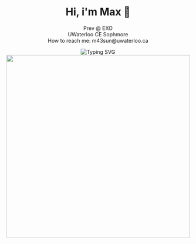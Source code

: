 <div align="center">
  
#  Hi, i'm Max 👋
<p>Prev @ EXO<br>
UWaterloo CE Sophmore <br>
How to reach me: m43sun@uwaterloo.ca</p>
<img src="https://readme-typing-svg.herokuapp.com?font=Fira+Code&size=30&duration=3000&pause=1000&color=00D9FF&center=true&vCenter=true&width=600&lines=Full+Stack+Developer;Open+Source+Enthusiast;Problem+Solver;Always+Learning" alt="Typing SVG" />

<img src="https://user-images.githubusercontent.com/74038190/225813708-98b745f2-7d22-48cf-9150-083f1b00d6c9.gif" width="500">

</div>








